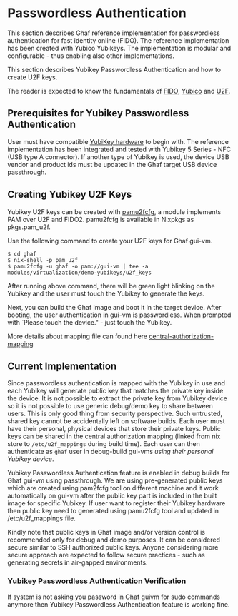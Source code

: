 <!--
    Copyright 2022-2024 TII (SSRC) and the Ghaf contributors
    SPDX-License-Identifier: CC-BY-SA-4.0
-->

# Passwordless Authentication

This section describes Ghaf reference implementation for passwordless authentication for fast identity online (FIDO). The reference implementation has been created with Yubico Yubikeys.
The implementation is modular and configurable - thus enabling also other implementations.

This section describes Yubikey Passwordless Authentication and how to create U2F keys.

The reader is expected to know the fundamentals of [FIDO](https://fidoalliance.org/specifications/), [Yubico](https://www.yubico.com/) and [U2F](https://developers.yubico.com/U2F/).

## Prerequisites for Yubikey Passwordless Authentication

User must have compatible [YubiKey hardware](https://www.yubico.com/products/) to begin with.
The reference implementation has been integrated and tested with Yubikey 5 Series - NFC (USB type A connector).
If another type of Yubikey is used, the device USB vendor and product ids must be updated in the Ghaf target USB device passthrough.

## Creating Yubikey U2F Keys

Yubikey U2F keys can be created with [pamu2fcfg](https://developers.yubico.com/pam-u2f/), a module implements PAM over U2F and FIDO2. pamu2fcfg is available in Nixpkgs as pkgs.pam_u2f.

Use the following command to create your U2F keys for Ghaf gui-vm.
```
$ cd ghaf
$ nix-shell -p pam_u2f
$ pamu2fcfg -u ghaf -o pam://gui-vm | tee -a modules/virtualization/demo-yubikeys/u2f_keys
```

After running above command, there will be green light blinking on the Yubikey and the user must touch the Yubikey to generate the keys.

Next, you can build the Ghaf image and boot it in the target device. After booting, the user authentication in gui-vm is passwordless. When prompted with `Please touch the device." - just touch the Yubikey.

More details about mapping file can found here [central-authorization-mapping](https://github.com/Yubico/pam-u2f#central-authorization-mapping)

## Current Implementation

Since passwordless authentication is mapped with the Yubikey in use and each Yubikey will generate public key that matches the private key inside the device. It is not possible to extract the private key from Yubikey device so it is not possible to use generic debug/demo key to share between users. This is only good thing from security perspective. Such untrusted, shared key cannot be accidentally left on software builds. Each user must have their personal, physical devices that store their private keys. Public keys can be shared in the central authorization mapping (linked from nix store to `/etc/u2f_mappings` during build time). Each user can then authenticate as `ghaf` user in debug-build gui-vms *using their personal Yubikey device*.

Yubikey Passwordless Authentication feature is enabled in debug builds for Ghaf gui-vm using passthrough.
We are using pre-generated public keys which are created using pam2fcfg tool on different machine and it work automatically on gui-vm after the public key part is included in the built image for specific Yubikey.
If user want to register their Yubikey hardware then public key need to generated using pamu2fcfg tool and updated in /etc/u2f_mappings file.

Kindly note that public keys in Ghaf image and/or version control is recommended only for debug and demo purposes. It can be considered secure similar to SSH authorized public keys. Anyone considering more secure approach are expected to follow secure practices - such as generating secrets in air-gapped environments.

### Yubikey Passwordless Authentication Verification
If system is not asking you password in Ghaf guivm for sudo commands anymore then Yubikey Passwordless Authentication feature is working fine.
